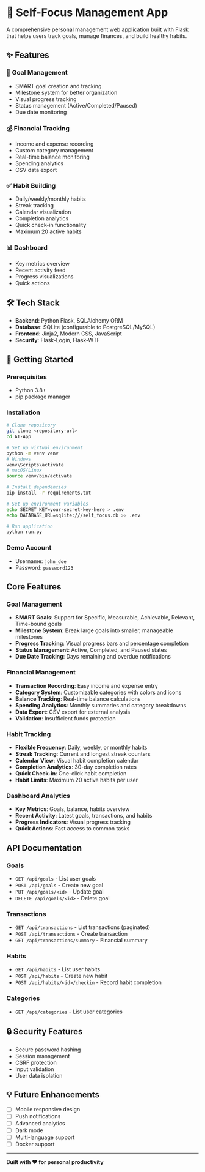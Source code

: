 # 🎯 Self-Focus Management App

A comprehensive personal management web application built with Flask that helps users track goals, manage finances, and build healthy habits.

## ✨ Features

### 🎯 Goal Management
- SMART goal creation and tracking
- Milestone system for better organization
- Visual progress tracking
- Status management (Active/Completed/Paused)
- Due date monitoring

### 💰 Financial Tracking
- Income and expense recording
- Custom category management
- Real-time balance monitoring
- Spending analytics
- CSV data export

### ✅ Habit Building
- Daily/weekly/monthly habits
- Streak tracking
- Calendar visualization
- Completion analytics
- Quick check-in functionality
- Maximum 20 active habits

### 📊 Dashboard
- Key metrics overview
- Recent activity feed
- Progress visualizations
- Quick actions

## 🛠 Tech Stack
- **Backend**: Python Flask, SQLAlchemy ORM
- **Database**: SQLite (configurable to PostgreSQL/MySQL)
- **Frontend**: Jinja2, Modern CSS, JavaScript
- **Security**: Flask-Login, Flask-WTF

## 🚀 Getting Started

### Prerequisites
- Python 3.8+
- pip package manager

### Installation
```bash
# Clone repository
git clone <repository-url>
cd AI-App

# Set up virtual environment
python -m venv venv
# Windows
venv\Scripts\activate
# macOS/Linux
source venv/bin/activate

# Install dependencies
pip install -r requirements.txt

# Set up environment variables
echo SECRET_KEY=your-secret-key-here > .env
echo DATABASE_URL=sqlite:///self_focus.db >> .env

# Run application
python run.py
```

### Demo Account
- Username: `john_doe`
- Password: `password123`

## Core Features

### Goal Management
- **SMART Goals**: Support for Specific, Measurable, Achievable, Relevant, Time-bound goals
- **Milestone System**: Break large goals into smaller, manageable milestones
- **Progress Tracking**: Visual progress bars and percentage completion
- **Status Management**: Active, Completed, and Paused states
- **Due Date Tracking**: Days remaining and overdue notifications

### Financial Management
- **Transaction Recording**: Easy income and expense entry
- **Category System**: Customizable categories with colors and icons
- **Balance Tracking**: Real-time balance calculations
- **Spending Analytics**: Monthly summaries and category breakdowns
- **Data Export**: CSV export for external analysis
- **Validation**: Insufficient funds protection

### Habit Tracking
- **Flexible Frequency**: Daily, weekly, or monthly habits
- **Streak Tracking**: Current and longest streak counters
- **Calendar View**: Visual habit completion calendar
- **Completion Analytics**: 30-day completion rates
- **Quick Check-in**: One-click habit completion
- **Habit Limits**: Maximum 20 active habits per user

### Dashboard Analytics
- **Key Metrics**: Goals, balance, habits overview
- **Recent Activity**: Latest goals, transactions, and habits
- **Progress Indicators**: Visual progress tracking
- **Quick Actions**: Fast access to common tasks

## API Documentation

### Goals
- `GET /api/goals` - List user goals
- `POST /api/goals` - Create new goal
- `PUT /api/goals/<id>` - Update goal
- `DELETE /api/goals/<id>` - Delete goal

### Transactions
- `GET /api/transactions` - List transactions (paginated)
- `POST /api/transactions` - Create transaction
- `GET /api/transactions/summary` - Financial summary

### Habits
- `GET /api/habits` - List user habits
- `POST /api/habits` - Create new habit
- `POST /api/habits/<id>/checkin` - Record habit completion

### Categories
- `GET /api/categories` - List user categories

## 🔒 Security Features
- Secure password hashing
- Session management
- CSRF protection
- Input validation
- User data isolation


## 💡 Future Enhancements
- [ ] Mobile responsive design
- [ ] Push notifications
- [ ] Advanced analytics
- [ ] Dark mode
- [ ] Multi-language support
- [ ] Docker support

---

**Built with ❤️ for personal productivity**

